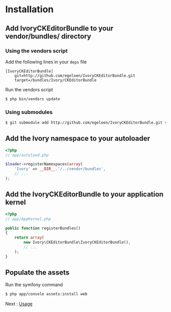 # Installation

## Add IvoryCKEditorBundle to your vendor/bundles/ directory

### Using the vendors script

Add the following lines in your ``deps`` file

```
[IvoryCKEditorBundle]
    git=http://github.com/egeloen/IvoryCKEditorBundle.git
    target=/bundles/Ivory/CKEditorBundle
```

Run the vendors script

``` bash 
$ php bin/vendors update
```

### Using submodules

``` bash
$ git submodule add http://github.com/egeloen/IvoryCKEditorBundle.git vendor/bundles/Ivory/CKEditorBundle
```

## Add the Ivory namespace to your autoloader

``` php
<?php
// app/autoload.php

$loader->registerNamespaces(array(
    'Ivory' => __DIR__.'/../vendor/bundles',
    // ...
);
```

## Add the IvoryCKEditorBundle to your application kernel

``` php
<?php
// app/AppKernel.php

public function registerBundles()
{
    return array(
        new Ivory\CKEditorBundle\IvoryCKEditorBundle(),
        // ...
    );
}
```

## Populate the assets

Run the symfony command

``` bash
$ php app/console assets:install web
```

Next : [Usage](http://github.com/egeloen/IvoryCKEditorBundle/blob/master/Resources/doc/usage.md)

